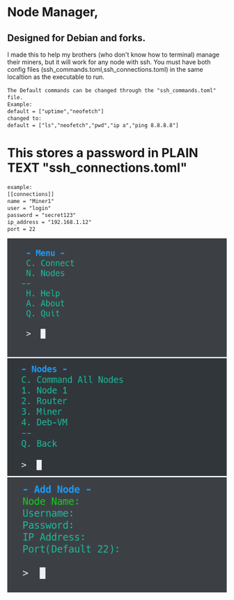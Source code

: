 # Node Manager,
<h2>Designed for Debian and forks.</h2>
I made this to help my brothers (who don't know how to terminal) manage their miners, but it will work for any node with ssh.
    You must have both config files (ssh_commands.toml,ssh_connections.toml)
    in the same localtion as the executable to run.
    
    The Default commands can be changed through the "ssh_commands.toml" file.
    Example:
    default = ["uptime","neofetch"]
    changed to:
    default = ["ls","neofetch","pwd","ip a","ping 8.8.8.8"]

<h1>This stores a password in <b>PLAIN TEXT</b> "ssh_connections.toml"</h1>

    example:
    [[connections]]
    name = "Miner1"
    user = "login"
    password = "secret123"
    ip_address = "192.168.1.12"
    port = 22

![alt text](https://github.com/NoahMcGe/node-manager/blob/main/img/start.png)
![alt text](https://github.com/NoahMcGe/node-manager/blob/main/img/connect.png)
![alt text](https://github.com/NoahMcGe/node-manager/blob/main/img/add_node.png)
